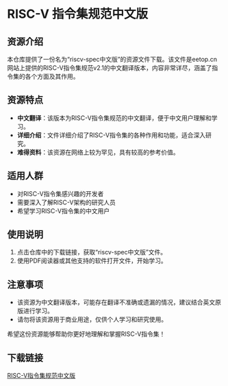 # RISC-V 指令集规范中文版

## 资源介绍

本仓库提供了一份名为“riscv-spec中文版”的资源文件下载。该文件是eetop.cn网站上提供的RISC-V指令集规范v2.1的中文翻译版本，内容非常详尽，涵盖了指令集的各个方面及其作用。

## 资源特点

- **中文翻译**：该版本为RISC-V指令集规范的中文翻译，便于中文用户理解和学习。
- **详细介绍**：文件详细介绍了RISC-V指令集的各种作用和功能，适合深入研究。
- **难得资料**：该资源在网络上较为罕见，具有较高的参考价值。

## 适用人群

- 对RISC-V指令集感兴趣的开发者
- 需要深入了解RISC-V架构的研究人员
- 希望学习RISC-V指令集的中文用户

## 使用说明

1. 点击仓库中的下载链接，获取“riscv-spec中文版”文件。
2. 使用PDF阅读器或其他支持的软件打开文件，开始学习。

## 注意事项

- 该资源为中文翻译版本，可能存在翻译不准确或遗漏的情况，建议结合英文原版进行学习。
- 请勿将该资源用于商业用途，仅供个人学习和研究使用。

希望这份资源能够帮助你更好地理解和掌握RISC-V指令集！

## 下载链接

[RISC-V指令集规范中文版](https://pan.quark.cn/s/572748409953)